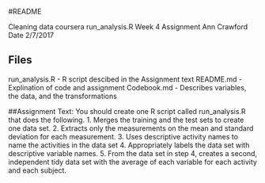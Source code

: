#README

 Cleaning data coursera run_analysis.R 
 Week 4 Assignment
 Ann Crawford
 Date 2/7/2017
## Files
run_analysis.R  - R script descibed in the Assignment text
README.md		- Explination of code and assignment
Codebook.md 	- Describes variables, the data, and the transformations

##Assignment Text:
	You should create one R script called run_analysis.R that does the following.
	1. Merges the training and the test sets to create one data set.
	2. Extracts only the measurements on the mean and standard deviation for each measurement.
	3. Uses descriptive activity names to name the activities in the data set
	4. Appropriately labels the data set with descriptive variable names.
	5. From the data set in step 4, creates a second, independent tidy data set with the average of each variable for each activity and each subject.

